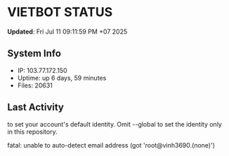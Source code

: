 # VIETBOT STATUS
**Updated**: Fri Jul 11 09:11:59 PM +07 2025

## System Info
- IP: 103.77.172.150
- Uptime: up 6 days, 59 minutes
- Files: 20631

## Last Activity

to set your account's default identity.
Omit --global to set the identity only in this repository.

fatal: unable to auto-detect email address (got 'root@vinh3690.(none)')
